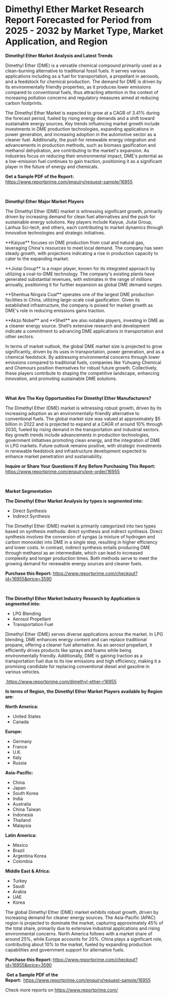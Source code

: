 <p><h1>Dimethyl Ether Market Research Report Forecasted for Period from 2025 -  2032 by Market Type, Market Application, and Region</h1></p><p><strong>Dimethyl Ether Market Analysis and Latest Trends</strong></p>
<p><p>Dimethyl Ether (DME) is a versatile chemical compound primarily used as a clean-burning alternative to traditional fossil fuels. It serves various applications including as a fuel for transportation, a propellant in aerosols, and a feedstock for chemical production. The demand for DME is driven by its environmentally friendly properties, as it produces lower emissions compared to conventional fuels, thus attracting attention in the context of increasing pollution concerns and regulatory measures aimed at reducing carbon footprints.</p><p>The Dimethyl Ether Market is expected to grow at a CAGR of 3.41% during the forecast period, fueled by rising energy demands and a shift toward sustainable energy sources. Key trends influencing market growth include investments in DME production technologies, expanding applications in power generation, and increasing adoption in the automotive sector as a cleaner fuel. Additionally, the push for renewable energy integration and advancements in production methods, such as biomass gasification and methanol dehydration, are contributing to the market's expansion. As industries focus on reducing their environmental impact, DME's potential as a low-emission fuel continues to gain traction, positioning it as a significant player in the future of energy and chemicals.</p></p>
<p><strong>Get a Sample PDF of the Report:&nbsp;</strong> <a href="https://www.reportprime.com/enquiry/request-sample/16955?utm_campaign=3315&utm_medium=2&utm_source=Github&utm_content=ia&utm_term=18032025&utm_id=dimethyl-ether">https://www.reportprime.com/enquiry/request-sample/16955</a></p>
<p>&nbsp;</p>
<p><strong>Dimethyl Ether Major Market Players</strong></p>
<p><p>The Dimethyl Ether (DME) market is witnessing significant growth, primarily driven by increasing demand for clean fuel alternatives and the push for sustainable energy solutions. Key players include Kaiyue, Jiutai Group, Lanhua Sci-tech, and others, each contributing to market dynamics through innovative technologies and strategic initiatives.</p><p>**Kaiyue** focuses on DME production from coal and natural gas, leveraging China's resources to meet local demand. The company has seen steady growth, with projections indicating a rise in production capacity to cater to the expanding market.</p><p>**Jiutai Group** is a major player, known for its integrated approach by utilizing a coal-to-DME technology. The company's existing plants have generated substantial revenues, with estimates in the range of millions annually, positioning it for further expansion as global DME demand surges.</p><p>**Shenhua Ningxia Coal** operates one of the largest DME production facilities in China, utilizing large-scale coal gasification. Given its established infrastructure, the company is poised for market growth as DME's role in reducing emissions gains traction.</p><p>**Akzo Nobel** and **Shell** are also notable players, investing in DME as a cleaner energy source. Shell’s extensive research and development indicate a commitment to advancing DME applications in transportation and other sectors.</p><p>In terms of market outlook, the global DME market size is projected to grow significantly, driven by its uses in transportation, power generation, and as a chemical feedstock. By addressing environmental concerns through lower emissions compared to traditional fuels, companies like Yuhuang Chemical and Chemours position themselves for robust future growth. Collectively, these players contribute to shaping the competitive landscape, enhancing innovation, and promoting sustainable DME solutions.</p></p>
<p>&nbsp;</p>
<p><strong>What Are The Key Opportunities For Dimethyl Ether Manufacturers?</strong></p>
<p><p>The Dimethyl Ether (DME) market is witnessing robust growth, driven by its increasing adoption as an environmentally-friendly alternative to conventional fuels. The global market size was valued at approximately $5 billion in 2022 and is projected to expand at a CAGR of around 10% through 2030, fueled by rising demand in the transportation and industrial sectors. Key growth trends include advancements in production technologies, government initiatives promoting clean energy, and the integration of DME in LPG markets. Future outlook remains positive, with strategic investments in renewable feedstock and infrastructure development expected to enhance market penetration and sustainability.</p></p>
<p><strong>Inquire or Share Your Questions If Any Before Purchasing This Report:</strong> <a href="https://www.reportprime.com/enquiry/pre-order/16955?utm_campaign=3315&utm_medium=2&utm_source=Github&utm_content=ia&utm_term=18032025&utm_id=dimethyl-ether">https://www.reportprime.com/enquiry/pre-order/16955</a></p>
<p>&nbsp;</p>
<p><strong>Market Segmentation</strong></p>
<p><strong>The Dimethyl Ether Market Analysis by types is segmented into:</strong></p>
<p><ul><li>Direct Synthesis</li><li>Indirect Synthesis</li></ul></p>
<p><p>The Dimethyl Ether (DME) market is primarily categorized into two types based on synthesis methods: direct synthesis and indirect synthesis. Direct synthesis involves the conversion of syngas (a mixture of hydrogen and carbon monoxide) into DME in a single step, resulting in higher efficiency and lower costs. In contrast, indirect synthesis entails producing DME through methanol as an intermediate, which can lead to increased complexity and longer production times. Both methods serve to meet the growing demand for renewable energy sources and cleaner fuels.</p></p>
<p><strong>Purchase this Report:&nbsp;</strong><a href="https://www.reportprime.com/checkout?id=16955&price=3590&utm_campaign=3315&utm_medium=2&utm_source=Github&utm_content=ia&utm_term=18032025&utm_id=dimethyl-ether">https://www.reportprime.com/checkout?id=16955&price=3590</a></p>
<p>&nbsp;</p>
<p><strong>The Dimethyl Ether Market Industry Research by Application is segmented into:</strong></p>
<p><ul><li>LPG Blending</li><li>Aerosol Propellant</li><li>Transportation Fuel</li></ul></p>
<p><p>Dimethyl Ether (DME) serves diverse applications across the market. In LPG blending, DME enhances energy content and can replace traditional propane, offering a cleaner fuel alternative. As an aerosol propellant, it efficiently drives products like sprays and foams while being environmentally friendly. Additionally, DME is gaining traction as a transportation fuel due to its low emissions and high efficiency, making it a promising candidate for replacing conventional diesel and gasoline in various vehicles.</p></p>
<p><a href="https://www.reportprime.com/dimethyl-ether-r16955?utm_campaign=3315&utm_medium=2&utm_source=Github&utm_content=ia&utm_term=18032025&utm_id=dimethyl-ether">&nbsp;https://www.reportprime.com/dimethyl-ether-r16955</a></p>
<p><strong>In terms of Region, the Dimethyl Ether Market Players available by Region are:</strong></p>
<p>
    <p> <strong> North America: </strong>
        <ul>
            <li>United States</li>
            <li>Canada</li>
        </ul>
        </p> 
    <p> <strong> Europe: </strong>
        <ul>
            <li>Germany</li>
            <li>France</li>
            <li>U.K.</li>
            <li>Italy</li>
            <li>Russia</li>
        </ul>
        </p> 
    <p> <strong> Asia-Pacific: </strong>
        <ul>
            <li>China</li>
            <li>Japan</li>
            <li>South Korea</li>
            <li>India</li>
            <li>Australia</li>
            <li>China Taiwan</li>
            <li>Indonesia</li>
            <li>Thailand</li>
            <li>Malaysia</li>
        </ul>
        </p> 
    <p> <strong> Latin America: </strong>
        <ul>
            <li>Mexico</li>
            <li>Brazil</li>
            <li>Argentina Korea</li>
            <li>Colombia</li>
        </ul>
        </p> 
    <p> <strong> Middle East & Africa: </strong>
        <ul>
            <li>Turkey</li>
            <li>Saudi</li>
            <li>Arabia</li>
            <li>UAE</li>
            <li>Korea</li>
        </ul>
    </p>
    </p>
<p><p>The global Dimethyl Ether (DME) market exhibits robust growth, driven by increasing demand for cleaner energy sources. The Asia-Pacific (APAC) region is projected to dominate the market, capturing approximately 45% of the total share, primarily due to extensive industrial applications and rising environmental concerns. North America follows with a market share of around 25%, while Europe accounts for 20%. China plays a significant role, contributing about 10% to the market, fueled by expanding production capabilities and government support for alternative fuels.</p></p>
<p><strong>Purchase this Report: </strong><a href="https://www.reportprime.com/checkout?id=16955&price=3590&utm_campaign=3315&utm_medium=2&utm_source=Github&utm_content=ia&utm_term=18032025&utm_id=dimethyl-ether">https://www.reportprime.com/checkout?id=16955&price=3590</a></p>
<p>&nbsp;<strong>Get a Sample PDF of the Report:&nbsp;&nbsp;</strong><a href="https://www.reportprime.com/enquiry/request-sample/16955?utm_campaign=3315&utm_medium=2&utm_source=Github&utm_content=ia&utm_term=18032025&utm_id=dimethyl-ether">https://www.reportprime.com/enquiry/request-sample/16955</a></p>
<p><strong></strong></p>
<p>Check more reports on <a href="https://www.reportprime.com/?utm_campaign=3315&utm_medium=2&utm_source=Github&utm_content=ia&utm_term=18032025&utm_id=dimethyl-ether">https://www.reportprime.com/</a></p>